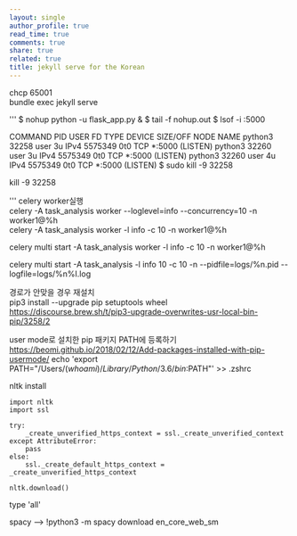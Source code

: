 ```yaml
---
layout: single
author_profile: true
read_time: true
comments: true
share: true
related: true
title: jekyll serve for the Korean
---
```


chcp 65001  
bundle exec jekyll serve

'''
$ nohup python -u flask_app.py &
$ tail -f nohup.out
$ lsof -i :5000

COMMAND   PID  USER   FD   TYPE  DEVICE SIZE/OFF NODE NAME
python3 32258 user    3u  IPv4 5575349      0t0  TCP *:5000 (LISTEN)
python3 32260 user    3u  IPv4 5575349      0t0  TCP *:5000 (LISTEN)
python3 32260 user    4u  IPv4 5575349      0t0  TCP *:5000 (LISTEN)
$ sudo kill -9 32258







 kill -9 32258



'''
celery worker실행  
celery -A task_analysis worker --loglevel=info --concurrency=10 -n worker1@%h   
celery -A task_analysis worker -l info -c 10 -n worker1@%h 

celery multi start -A task_analysis worker -l info -c 10 -n worker1@%h 

celery multi start -A task_analysis  -l info 10 -c 10 -n --pidfile=logs/%n.pid --logfile=logs/%n%I.log


경로가 안맞을 경우 재설치  
pip3 install --upgrade pip setuptools wheel  
https://discourse.brew.sh/t/pip3-upgrade-overwrites-usr-local-bin-pip/3258/2

user mode로 설치한 pip 패키지 PATH에 등록하기
https://beomi.github.io/2018/02/12/Add-packages-installed-with-pip-usermode/
echo 'export PATH="/Users/$(whoami)/Library/Python/3.6/bin:$PATH"' >> .zshrc

nltk install 
```
import nltk
import ssl

try:
    _create_unverified_https_context = ssl._create_unverified_context
except AttributeError:
    pass
else:
    ssl._create_default_https_context = _create_unverified_https_context

nltk.download()
```
type 'all'

spacy -->
!python3 -m spacy download en_core_web_sm



